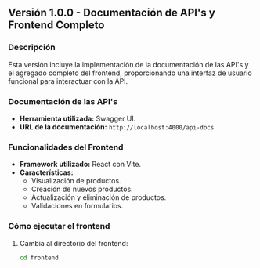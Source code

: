 ## Versión 1.0.0 - Documentación de API's y Frontend Completo

### Descripción
Esta versión incluye la implementación de la documentación de las API's y el agregado completo del frontend, proporcionando una interfaz de usuario funcional para interactuar con la API.

### Documentación de las API's
- **Herramienta utilizada:** Swagger UI.
- **URL de la documentación:** `http://localhost:4000/api-docs`

### Funcionalidades del Frontend
- **Framework utilizado:** React con Vite.
- **Características:**
  - Visualización de productos.
  - Creación de nuevos productos.
  - Actualización y eliminación de productos.
  - Validaciones en formularios.

### Cómo ejecutar el frontend
1. Cambia al directorio del frontend:
   ```bash
   cd frontend
